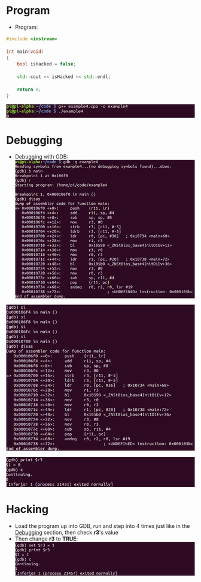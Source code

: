 # Program
- Program: 
```cpp
#include <iostream>

int main(void)
{
	bool isHacked = false;
	
	std::cout << isHacked << std::endl;
	
	return 0;
}
```

![](../Assets/bool-compile.jpg)

# Debugging
- Debugging with GDB:
![](../Assets/bool-gdb.jpg)

![](../Assets/bool-gdb-2.jpg)

![](../Assets/bool-gdb-3.jpg)

# Hacking
- Load the program up into GDB, run and step into 4 times just like in the [Debugging](#Debugging) section, then check **r3**'s value
- Then change **r3** to **TRUE**:
![](../Assets/bool-gdb-hack.jpg)
